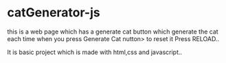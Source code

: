 # catGenerator-js
this is a web page which has a generate cat button which generate the cat each time when you press Generate Cat nutton>
to reset it Press RELOAD..

It is basic project which is made with html,css and javascript..

